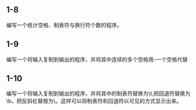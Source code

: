 ## 1-8

编写一个统计空格、制表符与换行符个数的程序。



## 1-9

编写一个将输入复制到输出的程序，并将其中连续的多个空格用-一个空格代替



## 1-10

编写一个将输入复制到输出的程序，并将其中的制表符替换为\t,把回退符替换为\b，把反斜杠替按为\\。这样可以将制表符和回退符以可见的方式显示出来。